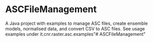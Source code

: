 # ASCFileManagement 
A Java project with examples to manage ASC files, create ensemble models, normalised data, and convert CSV to ASC files.
See usage examples under it.cnr.raster.asc.examples"# ASCFileManagement" 


